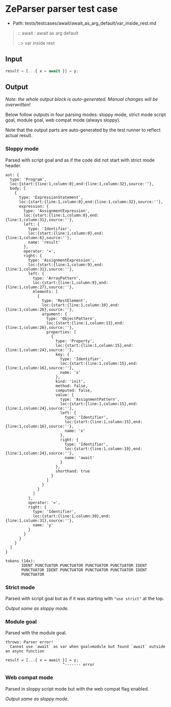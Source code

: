 # ZeParser parser test case

- Path: tests/testcases/await/await_as_arg_default/var_inside_rest.md

> :: await : await as arg default
>
> ::> var inside rest

## Input

`````js
result = [...{ x = await }] = y;
`````

## Output

_Note: the whole output block is auto-generated. Manual changes will be overwritten!_

Below follow outputs in four parsing modes: sloppy mode, strict mode script goal, module goal, web compat mode (always sloppy).

Note that the output parts are auto-generated by the test runner to reflect actual result.

### Sloppy mode

Parsed with script goal and as if the code did not start with strict mode header.

`````
ast: {
  type: 'Program',
  loc:{start:{line:1,column:0},end:{line:1,column:32},source:''},
  body: [
    {
      type: 'ExpressionStatement',
      loc:{start:{line:1,column:0},end:{line:1,column:32},source:''},
      expression: {
        type: 'AssignmentExpression',
        loc:{start:{line:1,column:0},end:{line:1,column:31},source:''},
        left: {
          type: 'Identifier',
          loc:{start:{line:1,column:0},end:{line:1,column:6},source:''},
          name: 'result'
        },
        operator: '=',
        right: {
          type: 'AssignmentExpression',
          loc:{start:{line:1,column:9},end:{line:1,column:31},source:''},
          left: {
            type: 'ArrayPattern',
            loc:{start:{line:1,column:9},end:{line:1,column:27},source:''},
            elements: [
              {
                type: 'RestElement',
                loc:{start:{line:1,column:10},end:{line:1,column:26},source:''},
                argument: {
                  type: 'ObjectPattern',
                  loc:{start:{line:1,column:13},end:{line:1,column:26},source:''},
                  properties: [
                    {
                      type: 'Property',
                      loc:{start:{line:1,column:15},end:{line:1,column:24},source:''},
                      key: {
                        type: 'Identifier',
                        loc:{start:{line:1,column:15},end:{line:1,column:16},source:''},
                        name: 'x'
                      },
                      kind: 'init',
                      method: false,
                      computed: false,
                      value: {
                        type: 'AssignmentPattern',
                        loc:{start:{line:1,column:15},end:{line:1,column:24},source:''},
                        left: {
                          type: 'Identifier',
                          loc:{start:{line:1,column:15},end:{line:1,column:16},source:''},
                          name: 'x'
                        },
                        right: {
                          type: 'Identifier',
                          loc:{start:{line:1,column:19},end:{line:1,column:24},source:''},
                          name: 'await'
                        }
                      },
                      shorthand: true
                    }
                  ]
                }
              }
            ]
          },
          operator: '=',
          right: {
            type: 'Identifier',
            loc:{start:{line:1,column:30},end:{line:1,column:31},source:''},
            name: 'y'
          }
        }
      }
    }
  ]
}

tokens (14x):
       IDENT PUNCTUATOR PUNCTUATOR PUNCTUATOR PUNCTUATOR IDENT
       PUNCTUATOR IDENT PUNCTUATOR PUNCTUATOR PUNCTUATOR IDENT
       PUNCTUATOR
`````

### Strict mode

Parsed with script goal but as if it was starting with `"use strict"` at the top.

_Output same as sloppy mode._

### Module goal

Parsed with the module goal.

`````
throws: Parser error!
  Cannot use `await` as var when goal=module but found `await` outside an async function

result = [...{ x = await }] = y;
                         ^------- error
`````


### Web compat mode

Parsed in sloppy script mode but with the web compat flag enabled.

_Output same as sloppy mode._
